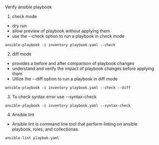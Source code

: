 Verify ansible playbook
1. check mode
- dry run
- allow preview of playbook without applying them 
- use the --check option to run a playbook in check mode
```
ansible-playbook -i inventory playbook.yaml --check
```

2. diff mode
- provides a before and after comparison of playbook changes
- understand  and verify the impact of playbook changes before applying them 
- Utlize the --diff option to run a playbook in diff mode
```
ansible-playbook -i inventory playbook.yaml --check --diff
```

3. To check syntax error use --syntax-check
```
ansible-playbook -i inventory playbook.yaml --syntax-check
```

4. Ansible lint
- Ansible lint is command line tool  that perform linting on ansible playbook, roles, and collectionas.
```
ansible-lint playbok.yaml
```